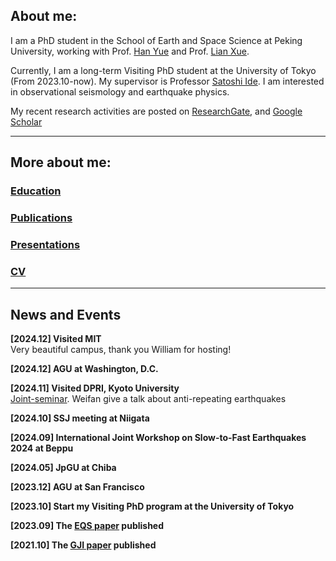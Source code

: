 ## About me:

 I am a PhD student in the School of Earth and Space Science at Peking University, working with Prof. [Han Yue](http://geophy.pku.edu.cn/pubtphp/yuehan/english/) and Prof. [Lian Xue](http://geophy.pku.edu.cn/people/xuelian/).  
 
Currently, I am a long-term Visiting PhD student at the University of Tokyo (From 2023.10-now). My supervisor is Professor [Satoshi Ide](https://www.s.u-tokyo.ac.jp/en/people/ide_satoshi/).
       I am interested in observational seismology and earthquake physics. 

 My recent research activities are posted on [ResearchGate](https://www.researchgate.net/profile/Weifan-Lu-2), and [Google Scholar](https://scholar.google.com/citations?user=LBrFx5gAAAAJ&hl=en)


* * *
## More about me:  

### [Education](./education.html)  
### [Publications](./publications.html)  
### [Presentations](./presentations.html)  
### [CV](https://drive.google.com/file/d/1gJIZszjbeNz2QHqwILiQO6ci1KOH_5yw/view?usp=sharing)  
* * *
## News and Events  

**[2024.12] Visited MIT**  
Very beautiful campus, thank you William for hosting!

**[2024.12] AGU at Washington, D.C.** 

**[2024.11] Visited DPRI, Kyoto University**  
[Joint-seminar](https://eqhz.dpri.kyoto-u.ac.jp/topics/seminars/%E6%9D%B1%E5%A4%A7%E7%90%86%E4%BA%95%E5%87%BA%E7%A0%94%E3%81%A8%E3%81%AE%E5%90%88%E5%90%8C%E3%82%BB%E3%83%9F%E3%83%8A%E3%83%BC20241111.html#en). Weifan give a talk about anti-repeating earthquakes

**[2024.10] SSJ meeting at Niigata**  

**[2024.09] International Joint Workshop on Slow-to-Fast Earthquakes 2024 at Beppu**

**[2024.05] JpGU at Chiba** 

**[2023.12] AGU at San Francisco** 

**[2023.10] Start my Visiting PhD program at the University of Tokyo** 

**[2023.09] The [EQS paper](https://www.equsci.org.cn/article/doi/10.1016/j.eqs.2023.11.001) published**

**[2021.10] The [GJI paper](https://academic.oup.com/gji/article/228/3/1763/6413993?login=true) published**

